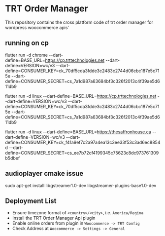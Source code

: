 # TRT Order Manager

This repository contains the cross platform code of trt order manager for wordpress woocommerce apis'

## running on cp

flutter run -d chrome --dart-define=BASE_URL=https://cp.trttechnologies.net --dart-define=VERSION=wc/v3 --dart-define=CONSUMER_KEY=ck_70df5cda3fdde3c2483c2744d06cbc187e5c715e --dart-define=CONSUMER_SECRET=cs_7a1d987a63684bf3c326f2013c4f39ae5d611db9

flutter run -d linux --dart-define=BASE_URL=https://cp.trttechnologies.net --dart-define=VERSION=wc/v3 --dart-define=CONSUMER_KEY=ck_70df5cda3fdde3c2483c2744d06cbc187e5c715e --dart-define=CONSUMER_SECRET=cs_7a1d987a63684bf3c326f2013c4f39ae5d611db9

flutter run -d linux --dart-define=BASE_URL=https://thesaffronhouse.ca --dart-define=VERSION=wc/v3 --dart-define=CONSUMER_KEY=ck_f41a9ef7c2a97a4ea13c3ee33f53c3ad6ec8854d --dart-define=CONSUMER_SECRET=cs_ee7b72cf4199345c75623c8dc973761309b5dbef

## audioplayer cmake issue

sudo apt-get install libgstreamer1.0-dev libgstreamer-plugins-base1.0-dev

## Deployment List

-   Ensure timezone format of `<country>/<city>`, i.e. `America/Regina`
-   Install the TRT Order Manager Api plugin
-   Enable online orders from plugin in `Woocommerce -> TRT Config`
-   Check Address at `Woocommerce -> Settings -> General`
